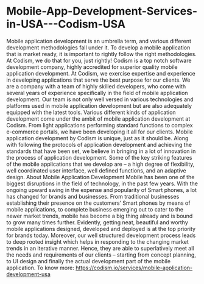# Mobile-App-Development-Services-in-USA---Codism-USA
Mobile application development is an umbrella term, and various different development methodologies fall under it. To develop a mobile application that is market ready, it is important to rightly follow the right methodologies. At Codism, we do that for you, just rightly! Codism is a top notch software development company, highly accredited for superior quality mobile application development. At Codism, we exercise expertise and experience in developing applications that serve the best purpose for our clients. We are a company with a team of highly skilled developers, who come with several years of experience specifically in the field of mobile application development. Our team is not only well versed in various technologies and platforms used in mobile application development but are also adequately equipped with the latest tools. Various different kinds of application development come under the ambit of mobile application development at Codism. From light applications performing standard functions to complex e-commerce portals, we have been developing it all for our clients. Mobile application development by Codism is unique, just as it should be. Along with following the protocols of application development and achieving the standards that have been set, we believe in bringing in a lot of innovation in the process of application development. Some of the key striking features of the mobile applications that we develop are – a high degree of flexibility, well coordinated user interface, well defined functions, and an adaptive design. About Mobile Application Development Mobile has been one of the biggest disruptions in the field of technology, in the past few years. With the ongoing upward swing in the expense and popularity of Smart phones, a lot has changed for brands and businesses. From traditional businesses establishing their presence on the customers’ Smart phones by means of mobile applications, to complete business emerging out to cater to the newer market trends, mobile has become a big thing already and is bound to grow many times further. Evidently, getting neat, beautiful and worthy mobile applications designed, developed and deployed is at the top priority for brands today. Moreover, our well structured development process leads to deep rooted insight which helps in responding to the changing market trends in an iterative manner. Hence, they are able to superlatively meet all the needs and requirements of our clients – starting from concept planning, to UI design and finally the actual development part of the mobile application. To know more: https://codism.io/services/mobile-application-development-usa
